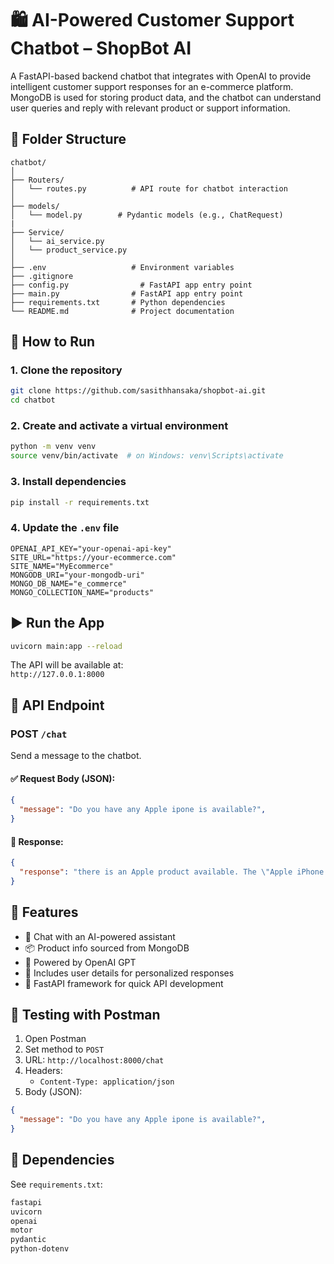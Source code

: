 # 🛍️ AI-Powered Customer Support Chatbot – ShopBot AI

A FastAPI-based backend chatbot that integrates with OpenAI to provide intelligent customer support responses for an e-commerce platform. MongoDB is used for storing product data, and the chatbot can understand user queries and reply with relevant product or support information.

## 📁 Folder Structure

```
chatbot/
│
├── Routers/
│   └── routes.py          # API route for chatbot interaction
│
├── models/
│   └── model.py        # Pydantic models (e.g., ChatRequest)
|
├── Service/
│   └── ai_service.py
│   └── product_service.py
│
├── .env                   # Environment variables
├── .gitignore
├── config.py                # FastAPI app entry point
├── main.py                # FastAPI app entry point
├── requirements.txt       # Python dependencies
└── README.md              # Project documentation
```

## 🚀 How to Run

### 1. Clone the repository

```bash
git clone https://github.com/sasithhansaka/shopbot-ai.git
cd chatbot
```

### 2. Create and activate a virtual environment

```bash
python -m venv venv
source venv/bin/activate  # on Windows: venv\Scripts\activate
```

### 3. Install dependencies

```bash
pip install -r requirements.txt
```

### 4. Update the `.env` file

```env
OPENAI_API_KEY="your-openai-api-key"
SITE_URL="https://your-ecommerce.com"
SITE_NAME="MyEcommerce"
MONGODB_URI="your-mongodb-uri"
MONGO_DB_NAME="e_commerce"
MONGO_COLLECTION_NAME="products"
```

## ▶️ Run the App

```bash
uvicorn main:app --reload
```

The API will be available at:  
`http://127.0.0.1:8000`

## 📨 API Endpoint

### POST `/chat`

Send a message to the chatbot.

#### ✅ Request Body (JSON):

```json
{
  "message": "Do you have any Apple ipone is available?",
}
```

#### 🔁 Response:

```json
{
  "response": "there is an Apple product available. The \"Apple iPhone 15\" is in stock and ready for purchase. Here are the details:\n\n- Product Name: Apple iPhone 15\n- Price: $289,900\n- Stock: 39\n- Brand: Apple\n- Discount Percentage: 5%\n\nIf you need more information or assistance with this product or any other product from the catalog, feel free to ask!"
}
```

## 🧠 Features

- 💬 Chat with an AI-powered assistant
- 📦 Product info sourced from MongoDB
- 🤖 Powered by OpenAI GPT
- 🧑 Includes user details for personalized responses
- 🚀 FastAPI framework for quick API development

## 🧪 Testing with Postman

1. Open Postman
2. Set method to `POST`
3. URL: `http://localhost:8000/chat`
4. Headers:
   - `Content-Type: application/json`
5. Body (JSON):

```json
{
  "message": "Do you have any Apple ipone is available?",
}
```

## 📌 Dependencies

See `requirements.txt`:

```txt
fastapi
uvicorn
openai
motor
pydantic
python-dotenv
```

